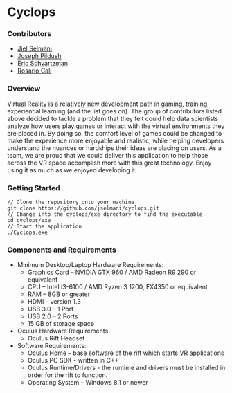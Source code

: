 # Cyclops

### Contributors
* [Jiel Selmani](https://github.com/jselmani)
* [Joseph Pildush](https://github.com/jpildush)
* [Eric Schvartzman](https://github.com/ericschv)
* [Rosario Cali](https://github.com/RosarioAleCali)

### Overview

Virtual Reality is a relatively new development path in gaming, training, experiential learning (and the list goes on).  The group of contributors listed above decided to tackle a problem that they felt could help data scientists analyze how users play games or interact with the virtual environments they are placed in.  By doing so, the comfort level of games could be changed to make the experience more enjoyable and realistic, while helping developers understand the nuances or hardships their ideas are placing on users.  As a team, we are proud that we could deliver this application to help those across the VR space accomplish more with this great technology.  Enjoy using it as much as we enjoyed developing it.

### Getting Started

```
// Clone the repository onto your machine
git clone https://github.com/jselmani/cyclops.git
// Change into the cyclops/exe directory to find the executable
cd cyclops/exe
// Start the application
./Cyclops.exe
```

### Components and Requirements

* Minimum Desktop/Laptop Hardware Requirements:
	* Graphics Card – NVIDIA GTX 960 / AMD Radeon R9 290 or equivalent
	* CPU – Intel i3-6100 / AMD Ryzen 3 1200, FX4350 or equivalent
	* RAM – 8GB or greater
	* HDMI – version 1.3
	* USB 3.0 – 1 Port
	* USB 2.0 – 2 Ports
	* 15 GB of storage space
* Oculus Hardware Requirements
	* Oculus Rift Headset
* Software Requirements:
	* Oculus Home – base software of the rift which starts VR applications
	* Oculus PC SDK - written in C++
	* Oculus Runtime/Drivers - the runtime and drivers must be installed in order for the rift to function.
	* Operating System – Windows 8.1 or newer
